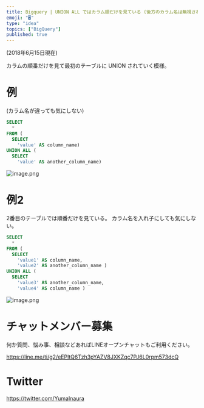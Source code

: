 ```yaml
---
title: Bigquery | UNION ALL ではカラム順だけを見ている (後方のカラム名は無視される)
emoji: "🖥"
type: "idea"
topics: ["BigQuery"]
published: true
---
```


(2018年6月15日現在)

カラムの順番だけを見て最初のテーブルに UNION されていく模様。

# 例

(カラム名が違っても気にしない)

```sql
SELECT
  *
FROM (
  SELECT
    'value' AS column_name)
UNION ALL (
  SELECT
    'value' AS another_column_name)
```


![image.png](https://qiita-image-store.s3.amazonaws.com/0/89618/5fa6fd77-ceb2-c9a7-bb3a-431af8a6a471.png)

# 例2

2番目のテーブルでは順番だけを見ている。
カラム名を入れ子にしても気にしない。

```sql
SELECT
  *
FROM (
  SELECT
    'value1' AS column_name,
    'value2' AS another_column_name )
UNION ALL (
  SELECT
    'value3' AS another_column_name,
    'value4' AS column_name )
```

![image.png](https://qiita-image-store.s3.amazonaws.com/0/89618/67fa172c-cc01-9b30-2ea5-3ebea659416c.png)








<!-- Update From Qiita API -->

# チャットメンバー募集


何か質問、悩み事、相談などあればLINEオープンチャットもご利用ください。

https://line.me/ti/g2/eEPltQ6Tzh3pYAZV8JXKZqc7PJ6L0rpm573dcQ





# Twitter


https://twitter.com/YumaInaura


<!-- Update From Qiita API -->


